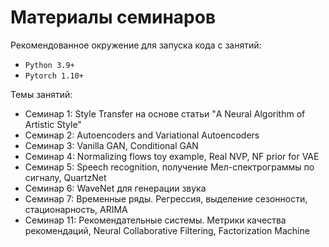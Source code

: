 # Материалы семинаров

Рекомендованное окружение для запуска кода с занятий:
- `Python 3.9+`
- `Pytorch 1.10+`

Темы занятий:
- Семинар 1: Style Transfer на основе статьи "A Neural Algorithm of Artistic Style"
- Семинар 2: Autoencoders and Variational Autoencoders
- Семинар 3: Vanilla GAN, Conditional GAN
- Семинар 4: Normalizing flows toy example, Real NVP, NF prior for VAE
- Семинар 5: Speech recognition, получение Мел-спектрограммы по сигналу, QuartzNet
- Семинар 6: WaveNet для генерации звука
- Семинар 7: Временные ряды. Регрессия, выделение сезонности, стационарность, ARIMA
-	Семинар 11: Рекомендательные системы. Метрики качества рекомендаций, Neural Collaborative Filtering, Factorization Machine
